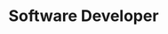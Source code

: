 ---
order: 8
name: Surhud Bhagali
title: Software Developer
bio:  Surhud Bhagali, software developer, focuses on the
  full spectrum of the Fintech Mavennet projects; from solving minute problems to deploying a new feature under the guidance of the senior developers.
  Prior to joining Mavennet, Surhud graduated from Lakehead University in 2020 and holds a Master's degree in Computer Science.
  Apart from Blockchain, he has keen interest in Natural Language Processing and Computer Vision.
linkedin: surhud004
image: /assets/surhud-photo.png
---